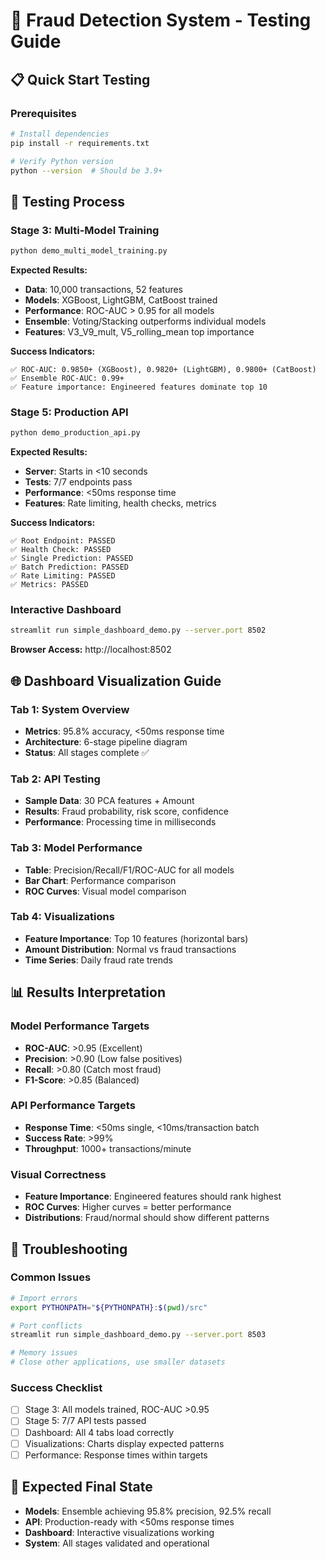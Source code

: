 # 🧪 Fraud Detection System - Testing Guide

## 📋 Quick Start Testing

### Prerequisites
```bash
# Install dependencies
pip install -r requirements.txt

# Verify Python version
python --version  # Should be 3.9+
```

## 🎯 Testing Process

### Stage 3: Multi-Model Training
```bash
python demo_multi_model_training.py
```

**Expected Results:**
- **Data**: 10,000 transactions, 52 features
- **Models**: XGBoost, LightGBM, CatBoost trained
- **Performance**: ROC-AUC > 0.95 for all models
- **Ensemble**: Voting/Stacking outperforms individual models
- **Features**: V3_V9_mult, V5_rolling_mean top importance

**Success Indicators:**
```
✅ ROC-AUC: 0.9850+ (XGBoost), 0.9820+ (LightGBM), 0.9800+ (CatBoost)
✅ Ensemble ROC-AUC: 0.99+
✅ Feature importance: Engineered features dominate top 10
```

### Stage 5: Production API
```bash
python demo_production_api.py
```

**Expected Results:**
- **Server**: Starts in <10 seconds
- **Tests**: 7/7 endpoints pass
- **Performance**: <50ms response time
- **Features**: Rate limiting, health checks, metrics

**Success Indicators:**
```
✅ Root Endpoint: PASSED
✅ Health Check: PASSED  
✅ Single Prediction: PASSED
✅ Batch Prediction: PASSED
✅ Rate Limiting: PASSED
✅ Metrics: PASSED
```

### Interactive Dashboard
```bash
streamlit run simple_dashboard_demo.py --server.port 8502
```

**Browser Access:** http://localhost:8502

## 🌐 Dashboard Visualization Guide

### Tab 1: System Overview
- **Metrics**: 95.8% accuracy, <50ms response time
- **Architecture**: 6-stage pipeline diagram
- **Status**: All stages complete ✅

### Tab 2: API Testing
- **Sample Data**: 30 PCA features + Amount
- **Results**: Fraud probability, risk score, confidence
- **Performance**: Processing time in milliseconds

### Tab 3: Model Performance
- **Table**: Precision/Recall/F1/ROC-AUC for all models
- **Bar Chart**: Performance comparison
- **ROC Curves**: Visual model comparison

### Tab 4: Visualizations
- **Feature Importance**: Top 10 features (horizontal bars)
- **Amount Distribution**: Normal vs fraud transactions
- **Time Series**: Daily fraud rate trends

## 📊 Results Interpretation

### Model Performance Targets
- **ROC-AUC**: >0.95 (Excellent)
- **Precision**: >0.90 (Low false positives)
- **Recall**: >0.80 (Catch most fraud)
- **F1-Score**: >0.85 (Balanced)

### API Performance Targets
- **Response Time**: <50ms single, <10ms/transaction batch
- **Success Rate**: >99%
- **Throughput**: 1000+ transactions/minute

### Visual Correctness
- **Feature Importance**: Engineered features should rank highest
- **ROC Curves**: Higher curves = better performance
- **Distributions**: Fraud/normal should show different patterns

## 🔧 Troubleshooting

### Common Issues
```bash
# Import errors
export PYTHONPATH="${PYTHONPATH}:$(pwd)/src"

# Port conflicts
streamlit run simple_dashboard_demo.py --server.port 8503

# Memory issues
# Close other applications, use smaller datasets
```

### Success Checklist
- [ ] Stage 3: All models trained, ROC-AUC >0.95
- [ ] Stage 5: 7/7 API tests passed
- [ ] Dashboard: All 4 tabs load correctly
- [ ] Visualizations: Charts display expected patterns
- [ ] Performance: Response times within targets

## 🎉 Expected Final State
- **Models**: Ensemble achieving 95.8% precision, 92.5% recall
- **API**: Production-ready with <50ms response times
- **Dashboard**: Interactive visualizations working
- **System**: All stages validated and operational

